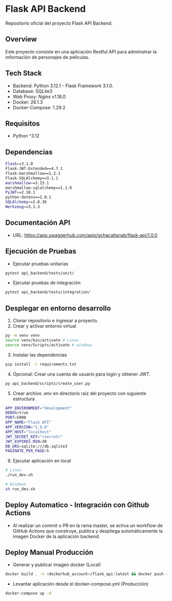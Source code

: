 # Flask API Backend

Repositorio oficial del proyecto Flask API Backend.

## Overview

Este proyecto consiste en una aplicación Restful API para administrar la información
de personajes de películas.

## Tech Stack

* Backend: Python 3.12.1 - Flask Framework 3.1.0.
* Database: SQLite3
* Web Proxy: Nginx v1.18.0
* Docker: 26.1.3
* Docker-Compose: 1.29.2 

## Requisitos

* Python ^3.12

## Dependencias

```bash
Flask==3.1.0
Flask-JWT-Extended==4.7.1
flask-marshmallow==1.2.1
Flask-SQLAlchemy==3.1.1
marshmallow==3.23.1
marshmallow-sqlalchemy==1.1.0
PyJWT==2.10.1
python-dotenv==1.0.1
SQLAlchemy==2.0.36
Werkzeug==3.1.3
```

## Documentación API

* URL: https://app.swaggerhub.com/apis/gchacaltanab/flask-api/1.0.0

## Ejecución de Pruebas

* Ejecutar pruebas unitarias

```bash
pytest api_backend/tests/unit/
```

* Ejecutar pruebas de integración

```bash
pytest api_backend/tests/integration/
```

## Desplegar en entorno desarrollo

1. Clonar repositorio e ingresar a proyecto.
2. Crear y activar entorno virtual

```bash
py -m venv venv
source venv/bin/activate # Linux
source venv/Scripts/activate # windows
```

3. Instalar las dependencias

```bash
pip install -r requirements.txt
```

4. Opcional: Crear una cuenta de usuario para login y obtener JWT.

```bash
py api_backend/scripts/create_user.py
```

5. Crear archivo .env en directorio raíz del proyecto con siguiente estructura

```bash
APP_ENVIRONMENT="development"
DEBUG=true
PORT=5000
APP_NAME="Flask API"
APP_VERSION="1.0.0"
APP_HOST="localhost"
JWT_SECRET_KEY="<secret>"
JWT_EXPIRES_MIN=30
DB_URI=sqlite:///db.sqlite3
PAGINATE_PER_PAGE=5
```

6. Ejecutar aplicación en local

```bash
# Linux
./run_dev.sh

# Windows
sh run_dev.sh
```

## Deploy Automatico - Integración con Github Actions

* Al realizar un commit o PR en la rama master, se activa un workflow de GitHub Actions que construye, publica y despliega automáticamente la imagen Docker de la aplicación backend.

## Deploy Manual Producción

* Generar y publicar imagen docker (Local)

```bash
docker build . -t <dockerhub_account>/flask_api:latest && docker push <dockerhub_account>/flask_api:latest
```

* Levantar aplicación desde el docker-compose.yml (Producción)

```bash
docker-compose up -d
```